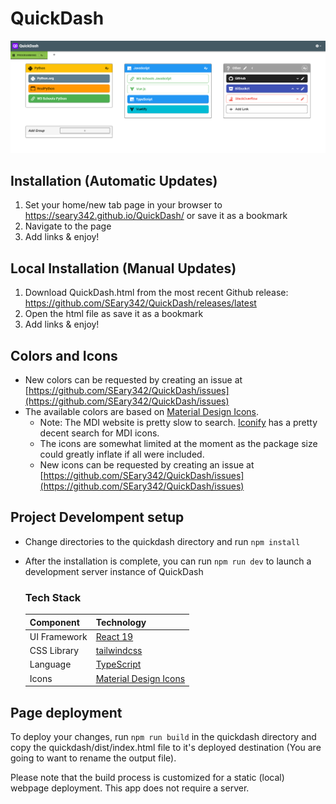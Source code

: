 # QuickDash

![QuickDash Preview](/media/preview.png)

## Installation (Automatic Updates)
1. Set your home/new tab page in your browser to https://seary342.github.io/QuickDash/ or save it as a bookmark
2. Navigate to the page
3. Add links & enjoy!

## Local Installation (Manual Updates)

1. Download QuickDash.html from the most recent Github release: https://github.com/SEary342/QuickDash/releases/latest
2. Open the html file as save it as a bookmark
3. Add links & enjoy!

## Colors and Icons

- New colors can be requested by creating an issue at [https://github.com/SEary342/QuickDash/issues](https://github.com/SEary342/QuickDash/issues)
- The available colors are based on [Material Design Icons](https://materialdesignicons.com/).
  - Note: The MDI website is pretty slow to search. [Iconify](https://icon-sets.iconify.design/mdi/) has a pretty decent search for MDI icons.
  - The icons are somewhat limited at the moment as the package size could greatly inflate if all were included.
  - New icons can be requested by creating an issue at [https://github.com/SEary342/QuickDash/issues](https://github.com/SEary342/QuickDash/issues)

## Project Develompent setup

- Change directories to the quickdash directory and run `npm install`
- After the installation is complete, you can run `npm run dev` to launch a development server instance of QuickDash

  ### Tech Stack

  | Component             | Technology                                                                                                                 |
  | --------------------- | -------------------------------------------------------------------------------------------------------------------------- |
  | UI Framework          | [React 19](https://react.dev/)                                                                                             |
  | CSS       Library     | [tailwindcss](https://tailwindcss.com/)                                                                                    |
  | Language              | [TypeScript](https://www.typescriptlang.org/)                                                                              |
  | Icons                 | [Material Design Icons](https://icon-sets.iconify.design/mdi/)                                                             |

## Page deployment

To deploy your changes, run `npm run build` in the quickdash directory and copy the quickdash/dist/index.html file to it's deployed destination (You are going to want to rename the output file).

Please note that the build process is customized for a static (local) webpage deployment. This app does not require a server.

